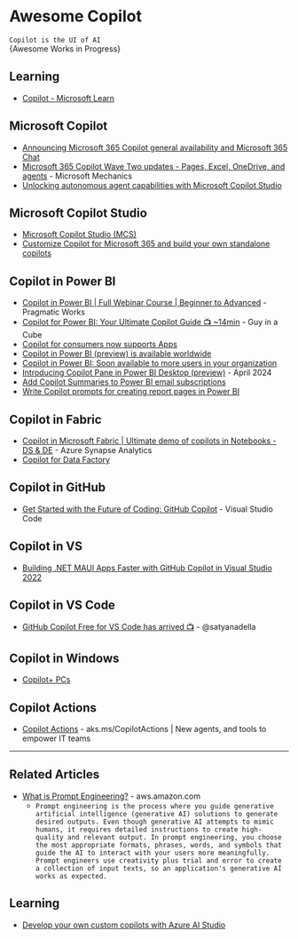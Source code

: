 # Awesome Copilot
`Copilot is the UI of AI`
<br />
{Awesome Works in Progress}

## Learning 
* [Copilot - Microsoft Learn](https://learn.microsoft.com/en-us/training/browse/?filter-products=copilot&products=copilot)

## Microsoft Copilot 
* [Announcing Microsoft 365 Copilot general availability and Microsoft 365 Chat](https://www.microsoft.com/en-us/microsoft-365/blog/2023/09/21/announcing-microsoft-365-copilot-general-availability-and-microsoft-365-chat/)
* [Microsoft 365 Copilot Wave Two updates - Pages, Excel, OneDrive, and agents](https://www.youtube.com/watch?v=u7RtGa0erU8) - Microsoft Mechanics
* [Unlocking autonomous agent capabilities with Microsoft Copilot Studio](https://www.microsoft.com/en-us/microsoft-copilot/blog/copilot-studio/unlocking-autonomous-agent-capabilities-with-microsoft-copilot-studio/?msockid=384df28e91e76f200fc5e7c790ff6e63)

## Microsoft Copilot Studio
* [Microsoft Copilot Studio (MCS)](https://aka.ms/CopilotStudio)
* [Customize Copilot for Microsoft 365 and build your own standalone copilots](https://www.microsoft.com/en-us/microsoft-365/blog/2023/11/15/announcing-microsoft-copilot-studio-customize-copilot-for-microsoft-365-and-build-your-own-standalone-copilots/)

## Copilot in Power BI
* [Copilot in Power BI | Full Webinar Course | Beginner to Advanced](https://www.youtube.com/watch?v=J4l34uUqHtw) - Pragmatic Works
* [Copilot for Power BI: Your Ultimate Copilot Guide 📺 ~14min](https://www.youtube.com/watch?v=0kE3TE34oLM) - Guy in a Cube
* [Copilot for consumers now supports Apps](https://powerbi.microsoft.com/en-us/blog/copilot-updates-march-2024/)
* [Copilot in Power BI (preview) is available worldwide](https://powerbi.microsoft.com/en-us/blog/copilot-in-power-bi-preview-is-available-worldwide/)
* [Copilot in Power BI: Soon available to more users in your organization](https://powerbi.microsoft.com/en-us/blog/copilot-in-power-bi-soon-available-to-more-users-in-your-organization/)
* [Introducing Copilot Pane in Power BI Desktop (preview)](https://powerbi.microsoft.com/en-us/blog/introducing-copilot-pane-in-power-bi-desktop-preview/) - April 2024
* [Add Copilot Summaries to Power BI email subscriptions](https://powerbi.microsoft.com/en-us/blog/add-copilot-summaries-to-power-bi-email-subscriptions-preview/?cdn=disable)
* [Write Copilot prompts for creating report pages in Power BI](https://learn.microsoft.com/en-us/power-bi/create-reports/copilot-prompts-report-pages)

## Copilot in Fabric
* [Copilot in Microsoft Fabric | Ultimate demo of copilots in Notebooks - DS & DE](https://www.youtube.com/watch?v=H3LND_ErY5U) - Azure Synapse Analytics
* [Copilot for Data Factory](https://learn.microsoft.com/en-us/copilot/tutorials/copilot-in-microsoft-fabric?tutorial-step=1)

## Copilot in GitHub
* [Get Started with the Future of Coding: GitHub Copilot](https://www.youtube.com/watch?v=Fi3AJZZregI) - Visual Studio Code

## Copilot in VS
* [Building .NET MAUI Apps Faster with GitHub Copilot in Visual Studio 2022](https://www.youtube.com/watch?v=jt9VZqIKGzU)

## Copilot in VS Code
* [GitHub Copilot Free for VS Code has arrived 📺](https://x.com/satyanadella/status/1869445091213095140) - @satyanadella

## Copilot in Windows
* [Copilot+ PCs](https://blogs.microsoft.com/blog/2024/05/20/introducing-copilot-pcs/)

## Copilot Actions
* [Copilot Actions](https://aks.ms/CopilotActions) - aks.ms/CopilotActions | New agents, and tools to empower IT teams


-----

## Related Articles
* [What is Prompt Engineering?](https://aws.amazon.com/what-is/prompt-engineering/?nc1=h_ls) - aws.amazon.com
  - `Prompt engineering is the process where you guide generative artificial intelligence (generative AI) solutions to generate desired outputs. Even though generative AI attempts to mimic humans, it requires detailed instructions to create high-quality and relevant output. In prompt engineering, you choose the most appropriate formats, phrases, words, and symbols that guide the AI to interact with your users more meaningfully. Prompt engineers use creativity plus trial and error to create a collection of input texts, so an application's generative AI works as expected.` 

## Learning
* [Develop your own custom copilots with Azure AI Studio](https://learn.microsoft.com/en-us/training/paths/create-custom-copilots-ai-studio/)
